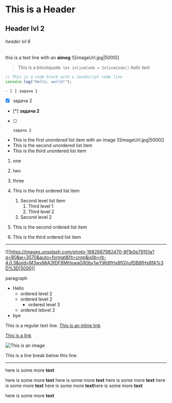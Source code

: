 # This is a Header
## Header lvl 2
###### header lvl 6

this is a text line with an **aimeg** ![[imageUrl.jpg|5000]]

> This is a blockquote. ```let inlineCode = InlineCode()``` *italic* text

```javascript
// This is a code block with a JavaScript code line
console.log("Hello, world!");
```

	- [ ] задача 1
- [x] задача 2
- [*] **задача 2**
- [ ]     задача 2

- This is the first *unordered* list item with an image ![[imageUrl.jpg|5000]]
- This is the second unordered list item 
- This is the third unordered list item

1. one
2. two
3. three

1. This is the first ordered list item
	1. Second level list item
		1. Third level 1
		2. Third level 2
	2. Second level 2
2. This is the second ordered list item
3. This is the third ordered list item

***

![[https://images.unsplash.com/photo-1682687982470-8f1b0e79151a?q=80&w=3570&auto=format&fit=crop&ixlib=rb-4.0.3&ixid=M3wxMjA3fDF8MHxwaG90by1wYWdlfHx8fGVufDB8fHx8fA%3D%3D|5000]]

paragraph

- Hello
	- ordered level 2
	- ordered level 2
		- ordered level 3
	- ordered lebvel 2
- bye

This is a regular text line. [This is an inline link](https://example.com)

[This is a link](https://example.com)

![This is an image](https://example.com/image.jpg)

This is a line break below this line.

---

here is some more **text**

here is some more **text**
here is some more **text**
here is some more **text**
here is some more **text**
here is some more **text**here is some more **text**

here is some more **text**

